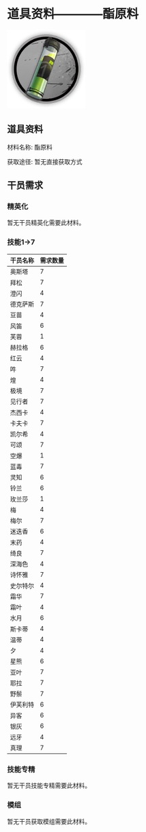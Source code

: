 # 道具资料————酯原料

![酯原料](./matIcons/酯原料.png)

## 道具资料

材料名称: 酯原料

获取途径: 暂无直接获取方式

## 干员需求

### 精英化
暂无干员精英化需要此材料。

### 技能1→7
| 干员名称 | 需求数量  |
|---------|-----|
| 奥斯塔  |   7  |
| 拜松  |   7  |
| 澄闪  |   4  |
| 德克萨斯  |   7  |
| 豆苗  |   4  |
| 风笛  |   6  |
| 芙蓉  |   1  |
| 赫拉格  |   6  |
| 红云  |   4  |
| 吽  |   7  |
| 煌  |   4  |
| 极境  |   7  |
| 见行者  |   7  |
| 杰西卡  |   4  |
| 卡夫卡  |   7  |
| 凯尔希  |   4  |
| 可颂  |   7  |
| 空爆  |   1  |
| 蓝毒  |   7  |
| 灵知  |   6  |
| 铃兰  |   6  |
| 玫兰莎  |   1  |
| 梅  |   4  |
| 梅尔  |   7  |
| 迷迭香  |   6  |
| 末药  |   4  |
| 绮良  |   7  |
| 深海色  |   4  |
| 诗怀雅  |   7  |
| 史尔特尔  |   4  |
| 霜华  |   7  |
| 霜叶  |   4  |
| 水月  |   6  |
| 斯卡蒂  |   4  |
| 温蒂  |   4  |
| 夕  |   4  |
| 星熊  |   6  |
| 亚叶  |   7  |
| 耶拉  |   7  |
| 野鬃  |   7  |
| 伊芙利特  |   6  |
| 异客  |   6  |
| 银灰  |   6  |
| 远牙  |   4  |
| 真理  |   7  |

### 技能专精
暂无干员技能专精需要此材料。

### 模组
暂无干员获取模组需要此材料。

